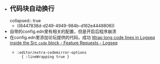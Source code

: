 - ## 代码块自动换行
  collapsed:: true
	- ((6447838d-d249-4949-984b-d162e4448806))
- 自带的config.edn里有相关的配置，但是开启后程序崩溃
- 在config.edn里添加论坛提供的代码，成功 [Wrap long code lines in Logseq inside the Src ``` code ``` block - Feature Requests - Logseq](https://discuss.logseq.com/t/wrap-long-code-lines-in-logseq-inside-the-src-code-block/8149/3)
	- ``` 
	  :editor/extra-codemirror-options 
	    { :lineWrapping true }
	  ```
